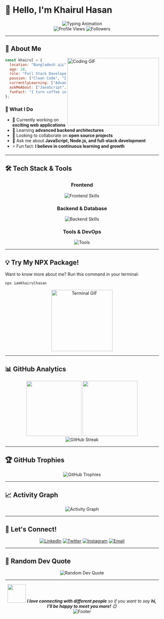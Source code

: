# 👋 Hello, I'm Khairul Hasan

<div align="center">
  <img src="https://readme-typing-svg.herokuapp.com/?font=Fira+Code&size=32&duration=2800&pause=2000&color=00D9FF&center=true&vCenter=true&width=940&lines=Full+Stack+Developer+from+Bangladesh;28+Years+of+Passion+for+Technology;Building+Digital+Solutions;Welcome+to+my+GitHub+Profile!" alt="Typing Animation" />
</div>

<div align="center">
  <img src="https://komarev.com/ghpvc/?username=khairul111010&label=Profile%20Views&color=00d9ff&style=for-the-badge" alt="Profile Views" />
  <img src="https://img.shields.io/github/followers/khairul111010?label=Followers&style=for-the-badge&color=00d9ff" alt="Followers" />
</div>

---

## 🚀 About Me

<img align="right" src="https://media.giphy.com/media/SWoSkN6DxTszqIKEqv/giphy.gif" width="300" height="220" alt="Coding GIF"/>

```javascript
const khairul = {
  location: "Bangladesh 🇧🇩",
  age: 28,
  role: "Full Stack Developer",
  passion: ["Clean Code", "Innovation", "Problem Solving"],
  currentlyLearning: ["Advanced Node.js", "Cloud Architecture"],
  askMeAbout: ["JavaScript", "Node.js", "MongoDB", "Web Development"],
  funFact: "I turn coffee into code ☕️ → 💻"
};
```

### 🎯 What I Do
- 🔭 Currently working on **exciting web applications**
- 🌱 Learning **advanced backend architectures**
- 👯 Looking to collaborate on **open source projects**
- 💬 Ask me about **JavaScript, Node.js, and full-stack development**
- ⚡ Fun fact: **I believe in continuous learning and growth**

---

## 🛠️ Tech Stack & Tools

<div align="center">

### Frontend
<img src="https://skillicons.dev/icons?i=html,css,js,react,tailwind,figma" alt="Frontend Skills" />

### Backend & Database
<img src="https://skillicons.dev/icons?i=nodejs,express,mongodb,mysql,firebase" alt="Backend Skills" />

### Tools & DevOps
<img src="https://skillicons.dev/icons?i=git,github,docker,vscode,postman,linux" alt="Tools" />

</div>

---

## 💡 Try My NPX Package!

Want to know more about me? Run this command in your terminal:

```bash
npx iamkhairulhasan
```

<div align="center">
  <img src="https://media.giphy.com/media/3o7qE1YN7aBOFPRw8E/giphy.gif" width="200" alt="Terminal GIF"/>
</div>

---

## 📊 GitHub Analytics

<div align="center">
  <img height="180em" src="https://github-readme-stats.vercel.app/api?username=khairul111010&show_icons=true&theme=tokyonight&include_all_commits=true&count_private=true&hide_border=true&bg_color=0D1117&title_color=00D9FF&icon_color=00D9FF&text_color=FFFFFF"/>
  <img height="180em" src="https://github-readme-stats.vercel.app/api/top-langs/?username=khairul111010&layout=compact&langs_count=8&theme=tokyonight&hide_border=true&bg_color=0D1117&title_color=00D9FF&text_color=FFFFFF"/>
</div>

<div align="center">
  <img src="https://github-readme-streak-stats.herokuapp.com/?user=khairul111010&theme=tokyonight&hide_border=true&background=0D1117&stroke=00D9FF&ring=00D9FF&fire=00D9FF&currStreakLabel=FFFFFF" alt="GitHub Streak"/>
</div>

---

## 🏆 GitHub Trophies

<div align="center">
  <img src="https://github-profile-trophy.vercel.app/?username=khairul111010&theme=tokyonight&no-frame=true&no-bg=true&margin-w=4&row=2&column=4" alt="GitHub Trophies"/>
</div>

---

## 📈 Activity Graph

<div align="center">
  <img src="https://github-readme-activity-graph.vercel.app/graph?username=khairul111010&bg_color=0D1117&color=FFFFFF&line=00D9FF&point=FFFFFF&area=true&hide_border=true" alt="Activity Graph"/>
</div>

---

## 🤝 Let's Connect!

<div align="center">
  
[![LinkedIn](https://img.shields.io/badge/LinkedIn-0077B5?style=for-the-badge&logo=linkedin&logoColor=white)](https://www.linkedin.com/in/imkhairulhasan/)
[![Twitter](https://img.shields.io/badge/Twitter-1DA1F2?style=for-the-badge&logo=twitter&logoColor=white)](https://twitter.com/iamkhairulhasan)
[![Instagram](https://img.shields.io/badge/Instagram-E4405F?style=for-the-badge&logo=instagram&logoColor=white)](https://instagram.com/iamkhairulhasan)
[![Email](https://img.shields.io/badge/Email-D14836?style=for-the-badge&logo=gmail&logoColor=white)](mailto:khairul.hasan.dev@gmail.com)

</div>

---

## 💭 Random Dev Quote

<div align="center">
  <img src="https://quotes-github-readme.vercel.app/api?type=horizontal&theme=tokyonight" alt="Random Dev Quote"/>
</div>

---

<div align="center">
  <img src="https://media.giphy.com/media/LnQjpWaON8nhr21vNW/giphy.gif" width="60"> <em><b>I love connecting with different people</b> so if you want to say <b>hi, I'll be happy to meet you more!</b> 😊</em>
</div>

<div align="center">
  <img src="https://capsule-render.vercel.app/api?type=waving&color=gradient&height=100&section=footer&text=Thanks%20for%20visiting!&fontSize=16&fontColor=fff&animation=twinkling" alt="Footer"/>
</div>
